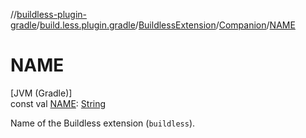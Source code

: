 //[buildless-plugin-gradle](../../../../index.md)/[build.less.plugin.gradle](../../index.md)/[BuildlessExtension](../index.md)/[Companion](index.md)/[NAME](-n-a-m-e.md)

# NAME

[JVM (Gradle)]\
const val [NAME](-n-a-m-e.md): [String](https://kotlinlang.org/api/latest/jvm/stdlib/kotlin/-string/index.html)

Name of the Buildless extension (`buildless`).
